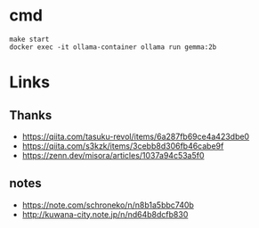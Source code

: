 # cmd

```
make start
docker exec -it ollama-container ollama run gemma:2b
```

# Links

## Thanks

- https://qiita.com/tasuku-revol/items/6a287fb69ce4a423dbe0
- https://qiita.com/s3kzk/items/3cebb8d306fb46cabe9f
- https://zenn.dev/misora/articles/1037a94c53a5f0

## notes

- https://note.com/schroneko/n/n8b1a5bbc740b
- http://kuwana-city.note.jp/n/nd64b8dcfb830
